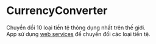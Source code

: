 # CurrencyConverter
Chuyển đổi 10 loại tiền tệ thông dụng nhất trên thế giới.<br />
App sử dụng [web services](http://www.webservicex.com/currencyconvertor.asmx?op=ConversionRate) để chuyển đổi các loại tiền tệ.  

